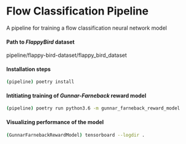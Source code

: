 # Flow Classification Pipeline
A pipeline for training a flow classification neural network model

#### Path to <i>FlappyBird</i> dataset
pipeline/flappy-bird-dataset/flappy_bird_dataset

#### Installation steps
```bash
(pipeline) poetry install
```

#### Intitiating training of <i>Gunnar-Farneback</i> reward model
```bash
(pipeline) poetry run python3.6 -m gunnar_farneback_reward_model
```

#### Visualizing performance of the model
```bash
(GunnarFarnebackRewardModel) tensorboard --logdir .  
```

